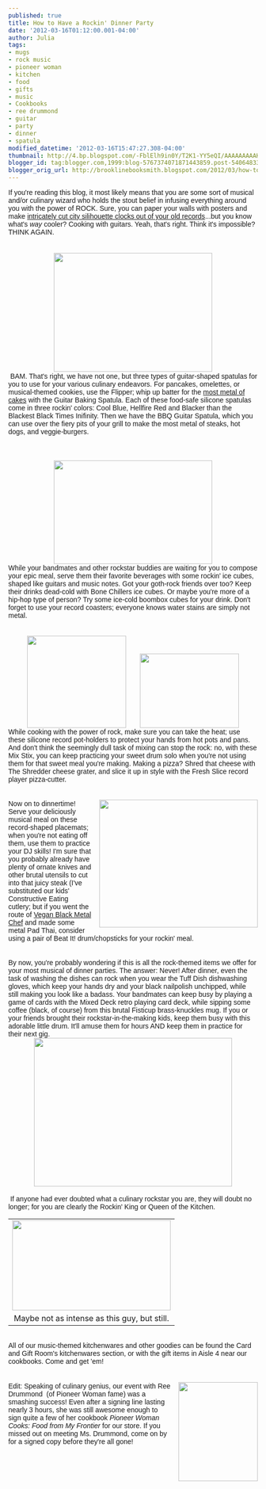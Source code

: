```yaml
---
published: true
title: How to Have a Rockin' Dinner Party
date: '2012-03-16T01:12:00.001-04:00'
author: Julia
tags:
- mugs
- rock music
- pioneer woman
- kitchen
- food
- gifts
- music
- Cookbooks
- ree drummond
- guitar
- party
- dinner
- spatula
modified_datetime: '2012-03-16T15:47:27.308-04:00'
thumbnail: http://4.bp.blogspot.com/-FblElh9in0Y/T2K1-YY5eQI/AAAAAAAAAHA/qezxM708vaI/s72-c/IMG_4086.JPG
blogger_id: tag:blogger.com,1999:blog-5767374071871443859.post-5406483349767151557
blogger_orig_url: http://brooklinebooksmith.blogspot.com/2012/03/how-to-have-rockin-dinner-party.html
---
```


<div><div><span style="font-family: arial;">If you're reading this blog, it most likely means that you are some sort of musical and/or culinary wizard who holds the stout belief in infusing everything around you with the power of ROCK. Sure, you can paper your walls with posters and make <a href="http://www.designboom.com/weblog/cat/8/view/17055/vinyl-record-city-wall-clocks.html">intricately cut city silihouette clocks out of your old records</a>...but you know what's <i>way</i> cooler? Cooking with guitars. Yeah, that's right. Think it's impossible? THINK AGAIN.</span><br /><br /><br /><div class="separator" style="clear: both; text-align: center;"><a href="http://4.bp.blogspot.com/-FblElh9in0Y/T2K1-YY5eQI/AAAAAAAAAHA/qezxM708vaI/s1600/IMG_4086.JPG" imageanchor="1" style="margin-left: 1em; margin-right: 1em;"><img border="0" height="240" src="http://4.bp.blogspot.com/-FblElh9in0Y/T2K1-YY5eQI/AAAAAAAAAHA/qezxM708vaI/s320/IMG_4086.JPG" width="320" /></a></div>&nbsp;<span style="font-family: arial;">BAM. That's right, we have not one, but three types of guitar-shaped spatulas for you to use for your various culinary endeavors. For pancakes, omelettes, or musical-themed cookies, use the Flipper; whip up batter for the <a href="http://www.hellbound.ca/wp-content/uploads/2010/06/BlackMetalCakeGuys.jpg">most metal of cakes</a> with the Guitar Baking Spatula. Each of these food-safe silicone spatulas come in three rockin' colors: Cool Blue, Hellfire Red and Blacker than the Blackest Black Times Inifinity. Then we have the BBQ Guitar Spatula, which you can use over the fiery pits of your grill to make the most metal of steaks, hot dogs, and veggie-burgers.</span></div><div></div><span style="font-family: arial;"></span><br /><div><span style="font-family: arial;"><br /></span><br /><div class="separator" style="clear: both; text-align: center;"><a href="http://3.bp.blogspot.com/-Ag3T60ElFGs/T2K18bl4EfI/AAAAAAAAAG4/awacil8G9ro/s1600/IMG_4081.JPG" imageanchor="1" style="margin-left: 1em; margin-right: 1em;"><img border="0" height="209" src="http://3.bp.blogspot.com/-Ag3T60ElFGs/T2K18bl4EfI/AAAAAAAAAG4/awacil8G9ro/s320/IMG_4081.JPG" width="320" /></a></div><span style="font-family: arial;">While your bandmates and other rockstar buddies are waiting for you to compose your epic meal, serve them their favorite beverages with some rockin' ice cubes, shaped like guitars and music notes. Got your goth-rock friends over too? Keep their drinks dead-cold with Bone Chillers ice cubes. Or maybe you're more of a hip-hop type of person? Try some ice-cold boombox cubes for your drink. Don't forget to use your record coasters; everyone knows water stains are simply not metal.</span></div><div><span style="font-family: arial;"><br /></span><br /><div class="separator" style="clear: both; text-align: center;"><a href="http://1.bp.blogspot.com/-UJuKkZ4nJ2M/T2K2Ao3ZBPI/AAAAAAAAAHI/Y_6GoSqJAK8/s1600/IMG_4089.JPG" imageanchor="1" style="margin-left: 1em; margin-right: 1em;"><img border="0" height="186" src="http://1.bp.blogspot.com/-UJuKkZ4nJ2M/T2K2Ao3ZBPI/AAAAAAAAAHI/Y_6GoSqJAK8/s200/IMG_4089.JPG" width="200" /></a><a href="http://2.bp.blogspot.com/-_RENgFcaN_M/T2K2EYF8QMI/AAAAAAAAAHU/KBQz1HrUQ7s/s1600/IMG_4095.JPG" imageanchor="1" style="margin-left: 1em; margin-right: 1em;"><img border="0" height="150" src="http://2.bp.blogspot.com/-_RENgFcaN_M/T2K2EYF8QMI/AAAAAAAAAHU/KBQz1HrUQ7s/s200/IMG_4095.JPG" width="200" /></a></div><span style="font-family: arial;">While cooking with the power of rock, make sure you can take the heat; use these silicone record pot-holders to protect your hands from hot pots and pans. And don't think the seemingly dull task of mixing can stop the rock: no, with these Mix Stix, you can keep practicing your sweet drum solo when you're not using them for that sweet meal you're making. Making a pizza? Shred that cheese with The Shredder cheese grater, and slice it up in style with the Fresh Slice record player pizza-cutter.</span></div><div><span style="font-family: arial;"><br /></span><br /><a href="http://1.bp.blogspot.com/-f04VSL-W3mQ/T2K2CTEOxNI/AAAAAAAAAHQ/7soBs-n09SY/s1600/IMG_4091.JPG" imageanchor="1" style="clear: right; float: right; margin-bottom: 1em; margin-left: 1em;"><img border="0" height="258" src="http://1.bp.blogspot.com/-f04VSL-W3mQ/T2K2CTEOxNI/AAAAAAAAAHQ/7soBs-n09SY/s320/IMG_4091.JPG" width="320" /></a><span style="font-family: arial;">Now on to dinnertime! Serve your deliciously musical meal on these record-shaped placemats; when you're not eating off them, use them to practice your DJ skills! I'm sure that you probably already have plenty of ornate knives and other brutal utensils to cut into that juicy steak (I've substituted our kids' Constructive Eating cutlery; but if you went the route of <a href="http://www.youtube.com/watch?v=CeZlih4DDNg">Vegan Black Metal Chef</a> and made some metal Pad Thai, consider using a pair of Beat It! drum/chopsticks for your rockin' meal.</span></div><div><span style="font-family: arial;"><br /></span><br /><span style="font-family: arial;">By now, you're probably wondering if this is all the rock-themed items we offer for your most musical of dinner parties. The answer: Never! After dinner, even the task of washing the dishes can rock when you wear the Tuff Dish dishwashing gloves, which keep your hands dry and your black nailpolish unchipped, while still making you look like a badass. Your bandmates can keep busy by playing a game of cards with the Mixed Deck retro playing card deck, while sipping some coffee (black, of course) from this brutal Fisticup brass-knuckles mug. If you or your friends brought their rockstar-in-the-making kids, keep them busy with this adorable little drum. It'll amuse them for hours AND keep them in practice for their next gig.</span></div><div><div class="separator" style="clear: both; text-align: center;"><a href="http://2.bp.blogspot.com/-OtmP9-FPosE/T2K2F1x_D2I/AAAAAAAAAHg/53_nyXgdWgc/s1600/IMG_4097.JPG" imageanchor="1" style="margin-left: 1em; margin-right: 1em;"><img border="0" height="300" src="http://2.bp.blogspot.com/-OtmP9-FPosE/T2K2F1x_D2I/AAAAAAAAAHg/53_nyXgdWgc/s400/IMG_4097.JPG" width="400" /></a></div><br /><span style="font-family: arial;">&nbsp;If anyone had ever doubted what a culinary rockstar you are, they will doubt no longer; for you are clearly the Rockin' King or Queen of the Kitchen.</span><br /><table align="center" cellpadding="0" cellspacing="0" class="tr-caption-container" style="margin-left: auto; margin-right: auto; text-align: center;"><tbody><tr><td style="text-align: center;"><a href="http://4.bp.blogspot.com/-TMWkCwSlunY/T2LLNJWrILI/AAAAAAAAAHo/zWRAU0e50Gg/s1600/black+metal+chef.jpg" imageanchor="1" style="margin-left: auto; margin-right: auto;"><img border="0" height="182" src="http://4.bp.blogspot.com/-TMWkCwSlunY/T2LLNJWrILI/AAAAAAAAAHo/zWRAU0e50Gg/s320/black+metal+chef.jpg" width="320" /></a></td></tr><tr><td class="tr-caption" style="text-align: center;">Maybe not as intense as this guy, but still.</td></tr></tbody></table><div style="border-bottom: medium none; border-left: medium none; border-right: medium none; border-top: medium none;"><span style="font-family: arial;">&nbsp; </span></div></div><div><div style="border-bottom: medium none; border-left: medium none; border-right: medium none; border-top: medium none;"><span style="font-family: arial;">All of our music-themed kitchenwares and other goodies can be found the Card and Gift Room's kitchenwares section, or with the gift items in Aisle 4 near our cookbooks. Come and get 'em!</span></div><div style="border-bottom: medium none; border-left: medium none; border-right: medium none; border-top: medium none;"><br /></div><div style="border-bottom: medium none; border-left: medium none; border-right: medium none; border-top: medium none;"><br /></div><div style="border-bottom: medium none; border-left: medium none; border-right: medium none; border-top: medium none;"><a href="http://img2.imagesbn.com/images/152130000/152130918.JPG" imageanchor="1" style="clear: right; cssfloat: right; float: right; margin-bottom: 1em; margin-left: 1em;"><img aea="true" border="0" height="200" src="http://img2.imagesbn.com/images/152130000/152130918.JPG" width="160" /></a><span style="font-family: Arial;">Edit:&nbsp;Speaking of culinary genius, our event with Ree Drummond &nbsp;(of Pioneer Woman fame) was a smashing success! Even after a signing line lasting nearly 3 hours, she was still awesome enough to sign quite a few of her cookbook <em>Pioneer Woman Cooks: Food from My Frontier</em> for our store. If you missed out on meeting Ms. Drummond, come on by for a signed copy before they're all gone!</span></div></div></div>
